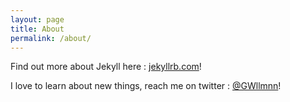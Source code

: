```yaml
---
layout: page
title: About
permalink: /about/
---
```


Find out more about Jekyll here : [jekyllrb.com](http://jekyllrb.com/)!

I love to learn about new things, reach me on twitter : [@GWllmnn](http://twitter.com/GWllmnn)!
